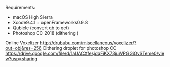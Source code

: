 Requirements:
- macOS High Sierra
- Xcode9.4.1 + openFrameworks0.9.8
- Qubicle (convert qb to qet)
- Photoshop CC 2018 (dithering )

Online Voxelizer
http://drububu.com/miscellaneous/voxelizer/?out=obj&res=256
Dithering droplet for photoshop CC
https://drive.google.com/file/d/1aUACXfesjdqFiKX73juWPGGiOvSTeme0/view?usp=sharing
